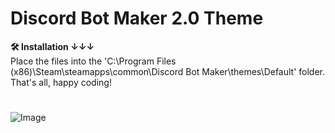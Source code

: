 # Discord Bot Maker 2.0 Theme
**🛠 Installation ↓↓↓**  
Place the files into the 'C:\Program Files (x86)\Steam\steamapps\common\Discord Bot Maker\themes\Default' folder.  
That's all, happy coding!
#
![Image](https://github.com/user-attachments/assets/618c867f-f291-4aad-a02b-4bcc7a574e3c)

